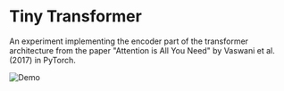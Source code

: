 # Tiny Transformer

An experiment implementing the encoder part of the transformer architecture from the paper "Attention is All You Need" by Vaswani et al. (2017) in PyTorch.

![Demo](test.gif)
